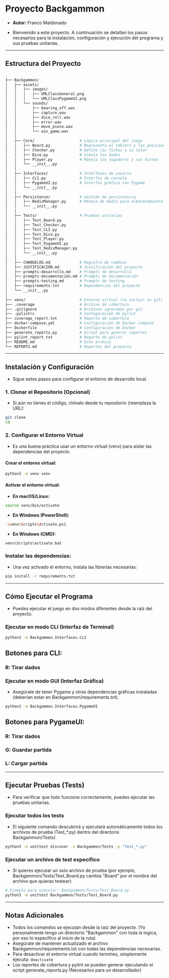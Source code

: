 # Proyecto Backgammon

- **Autor:** Franco Maldonado

- Bienvenido a este proyecto. A continuación se detallan los pasos necesarios para la instalación, configuración y ejecución del programa y sus pruebas unitarias.

---

## Estructura del Proyecto
```bash
.
├── Backgammon/
│   ├── assets/
│   │   ├── images/
│   │   │   ├── UMLClassGeneral.png
│   │   │   └── UMLClassPygameUI.png
│   │   └── sounds/
│   │       ├── bearing_off.wav
│   │       ├── capture.wav
│   │       ├── dice_roll.wav
│   │       ├── error.wav
│   │       ├── move_piece.wav
│   │       └── win_game.wav
│   │
│   ├── Core/                    # Lógica principal del juego
│   │   ├── Board.py             # Representa el tablero y las posiciones
│   │   ├── Checker.py           # Define las fichas y su color
│   │   ├── Dice.py              # Simula los dados
│   │   ├── Player.py            # Maneja los jugadores y sus turnos
│   │   └── __init__.py
│   │
│   ├── Interfaces/              # Interfaces de usuario
│   │   ├── CLI.py               # Interfaz de consola
│   │   ├── PygameUI.py          # Interfaz gráfica con Pygame
│   │   └── __init__.py
│   │
│   ├── Persistence/             # Gestión de persistencia
│   │   ├── RedisManager.py      # Manejo de Redis para almacenamiento
│   │   └── __init__.py
│   │
│   ├── Tests/                   # Pruebas unitarias
│   │   ├── Test_Board.py
│   │   ├── Test_Checker.py
│   │   ├── Test_CLI.py
│   │   ├── Test_Dice.py
│   │   ├── Test_Player.py
│   │   ├── Test_PygameUI.py
│   │   ├── Test_RedisManager.py
│   │   └── __init__.py
│   │
│   ├── CHANGELOG.md             # Registro de cambios
│   ├── JUSTIFICACIÓN.md         # Justificación del proyecto
│   ├── prompts-desarrollo.md    # Prompts de desarrollo
│   ├── prompts-documentación.md # Prompts de documentación
│   ├── prompts-testing.md       # Prompts de testing
│   ├── requirements.txt         # Dependencias del proyecto
│   └── __init__.py
│
├── venv/                        # Entorno virtual (no incluir en git)
├── .coverage                    # Archivo de cobertura
├── .gitignore                   # Archivos ignorados por git
├── .pylintrc                    # Configuración de pylint
├── coverage_report.txt          # Reporte de cobertura
├── docker-compose.yml           # Configuración de Docker Compose
├── Dockerfile                   # Configuración de Docker
├── generate_reports.py          # Script para generar reportes
├── pylint_report.txt            # Reporte de pylint
├── README.md                    # Este archivo
└── REPORTS.md                   # Reportes del proyecto
```

---

## Instalación y Configuración

- Sigue estos pasos para configurar el entorno de desarrollo local.

### 1. Clonar el Repositorio (Opcional)

- Si aún no tienes el código, clónalo desde tu repositorio (reemplaza la URL):
```bash
git clone 
cd 
```

### 2. Configurar el Entorno Virtual

- Es una buena práctica usar un entorno virtual (venv) para aislar las dependencias del proyecto.

#### Crear el entorno virtual:
```bash
python3 -m venv venv
```

#### Activar el entorno virtual:

- **En macOS/Linux:**
```bash
source venv/bin/activate
```

- **En Windows (PowerShell):**
```bash
.\venv\Scripts\Activate.ps1
```

- **En Windows (CMD):**
```bash
venv\Scripts\activate.bat
```

### Instalar las dependencias:

- Una vez activado el entorno, instala las librerías necesarias: 
```bash
pip install -r requirements.txt
```

---

## Cómo Ejecutar el Programa

- Puedes ejecutar el juego en dos modos diferentes desde la raíz del proyecto.

### Ejecutar en modo CLI (Interfaz de Terminal)
```bash
python3 -m Backgammon.Interfaces.CLI
```
## Botones para CLI:

### R: Tirar dados

### Ejecutar en modo GUI (Interfaz Gráfica)

- Asegúrate de tener Pygame y otras dependencias gráficas instaladas (deberían estar en Backgammon/requirements.txt).
```bash
python3 -m Backgammon.Interfaces.PygameUI
```
## Botones para PygameUI:

### R: Tirar dados
### G: Guardar partida
### L: Cargar partida

---

## Ejecutar Pruebas (Tests)

- Para verificar que todo funcione correctamente, puedes ejecutar las pruebas unitarias.

### Ejecutar todos los tests

- El siguiente comando descubrirá y ejecutará automáticamente todos los archivos de prueba (Test_*.py) dentro del directorio Backgammon/Tests/.
```bash
python3 -m unittest discover -s Backgammon/Tests -p "Test_*.py"
```

### Ejecutar un archivo de test específico

- Si quieres ejecutar un solo archivo de prueba (por ejemplo, Backgammon/Tests/Test_Board.py cambia "Board" por el nombre del archivo que quieras testear): 
```bash
# Ejemplo para ejecutar: Backgammon/Tests/Test_Board.py
python3 -m unittest Backgammon/Tests/Test_Board.py
```

---

## Notas Adicionales

- Todos los comandos se ejecutan desde la raíz del proyecto. (Yo personalmente tengo un directorio "Backgammon" con toda la logica, por eso lo especifico al inicio de la ruta) 
- Asegúrate de mantener actualizado el archivo Backgammon/requirements.txt con todas las dependencias necesarias.
- Para desactivar el entorno virtual cuando termines, simplemente ejecuta: `deactivate`
- Los reportes de cobertura y pylint se pueden generar ejecutando el script generate_reports.py (Necesarios para un desarrollador)

